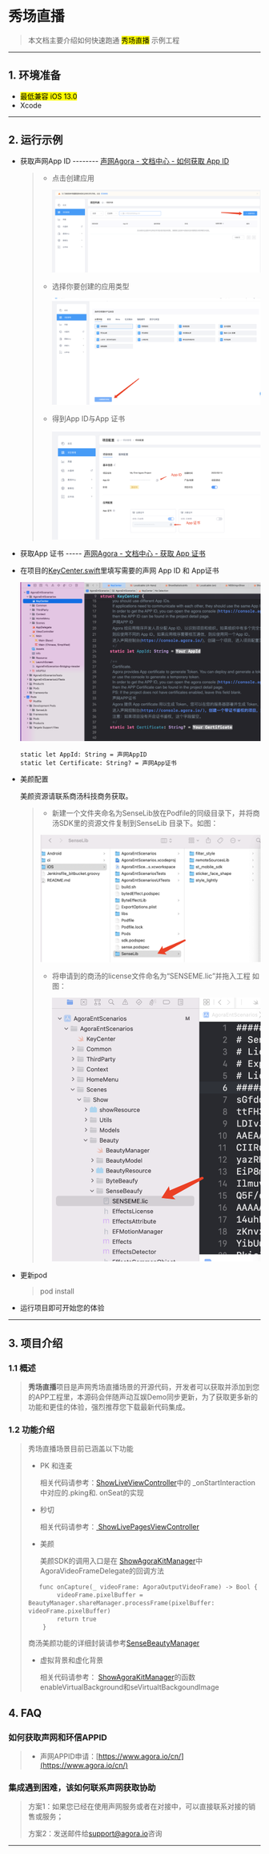 # 秀场直播

> 本文档主要介绍如何快速跑通 <mark>秀场直播</mark> 示例工程

---

## 1. 环境准备

- <mark>最低兼容 iOS 13.0</mark>
- Xcode

---

## 2. 运行示例

- 获取声网App ID -------- [声网Agora - 文档中心 - 如何获取 App ID](https://docs.agora.io/cn/Agora%20Platform/get_appid_token?platform=All%20Platforms#%E8%8E%B7%E5%8F%96-app-id)
  
  > - 点击创建应用
  >   
  >   ![xxx](image/SamplePicture2.png)
  > 
  > - 选择你要创建的应用类型
  >   
  >   ![xxx](image/SamplePicture3.png)
  > 
  > - 得到App ID与App 证书
  >   
  >   ![xxx](image/SamplePicture4.png)

- 获取App 证书 ----- [声网Agora - 文档中心 - 获取 App 证书](https://docs.agora.io/cn/Agora%20Platform/get_appid_token?platform=All%20Platforms#%E8%8E%B7%E5%8F%96-app-%E8%AF%81%E4%B9%A6)

- 在项目的[KeyCenter.swift](../../KeyCenter.swift)里填写需要的声网 App ID 和 App证书
  
  ![xxx](image/KeyCenter.png)
  
  ```texag-0-1gpap96h0ag-1-1gpap96h0ag-0-1gpap96h0ag-1-1gpap96h0ag-0-1gpap96h0ag-1-1gpap96h0ag-0-1gpap96h0ag-1-1gpap96h0ag-0-1gpap96h0ag-1-1gpap96h0
  static let AppId: String = 声网AppID
  static let Certificate: String? = 声网App证书
  ```



- 美颜配置
  
  美颜资源请联系商汤科技商务获取。
  
  > - 新建一个文件夹命名为SenseLib放在Podfile的同级目录下，并将商汤SDK里的资源文件复制到SenseLib 目录下。如图：
  > 
  >  ![xxx](image/SenseLibPath.png)
  >  
  > - 将申请到的商汤的license文件命名为“SENSEME.lic”并拖入工程 如图：
  > 
  >   ![xxx](image/SensemeLicFile.png)
  >   

- 更新pod

  > pod install

- 运行项目即可开始您的体验

---

## 3. 项目介绍

### 1.1 概述

> **秀场直播**项目是声网秀场直播场景的开源代码，开发者可以获取并添加到您的APP工程里，本源码会伴随声动互娱Demo同步更新，为了获取更多新的功能和更佳的体验，强烈推荐您下载最新代码集成。

### 1.2 功能介绍

> 秀场直播场景目前已涵盖以下功能
> 
> - PK 和连麦
> 
>   相关代码请参考：[ShowLiveViewController](Controller/ShowLiveViewController.swift )中的 _onStartInteraction中对应的.pking和. onSeat的实现
> 
> - 秒切  
> 
>    相关代码请参考：[ ShowLivePagesViewController](Controller/ShowLivePagesViewController.swift )
> 
> - 美颜
> 
>   美颜SDK的调用入口是在 [ShowAgoraKitManager](Models/ShowAgoraKitManager.swift )中AgoraVideoFrameDelegate的回调方法
> ```texag-0-1gpap96h0ag-1-1gpap96h0ag-0-1gpap96h0ag-1-1gpap96h0ag-0-1gpap96h0ag-1-1gpap96h0ag-0-1gpap96h0ag-1-1gpap96h0ag-0-1gpap96h0ag-1-1gpap96h0
>    func onCapture(_ videoFrame: AgoraOutputVideoFrame) -> Bool {
>         videoFrame.pixelBuffer = BeautyManager.shareManager.processFrame(pixelBuffer: videoFrame.pixelBuffer)
>         return true
>     }
>  ```
>  
>    商汤美颜功能的详细封装请参考[SenseBeautyManager](Beauty/SenseBeaufy/SenseBeautyManager.swift)
>  
> - 虚拟背景和虚化背景
> 
>    相关代码请参考： [ShowAgoraKitManager](Models/ShowAgoraKitManager.swift )的函数enableVirtualBackground和seVirtualtBackgoundImage
>  
## 4. FAQ

### 如何获取声网和环信APPID

> - 声网APPID申请：[https://www.agora.io/cn/](https://www.agora.io/cn/)
> 
### 集成遇到困难，该如何联系声网获取协助

> 方案1：如果您已经在使用声网服务或者在对接中，可以直接联系对接的销售或服务；
> 
> 方案2：发送邮件给[support@agora.io](mailto:support@agora.io)咨询

---
